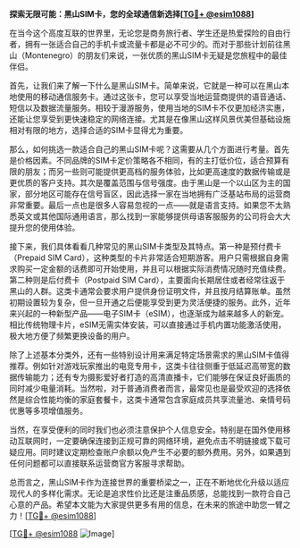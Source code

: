 **探索无限可能：黑山SIM卡，您的全球通信新选择[[TG💪+ @esim1088](https://t.me/s/esim1088)]**

在当今这个高度互联的世界里，无论您是商务旅行者、学生还是热爱探险的自由行者，拥有一张适合自己的手机卡或流量卡都是必不可少的。而对于那些计划前往黑山（Montenegro）的朋友们来说，一张优质的黑山SIM卡无疑是您旅程中的最佳伴侣。

首先，让我们来了解一下什么是黑山SIM卡。简单来说，它就是一种可以在黑山本地使用的移动通信服务卡。通过这张卡，您可以享受当地运营商提供的语音通话、短信以及数据流量服务。相较于漫游服务，使用当地的SIM卡不仅更加经济实惠，还能让您享受到更快速稳定的网络连接。尤其是在像黑山这样风景优美但基础设施相对有限的地方，选择合适的SIM卡显得尤为重要。

那么，如何挑选一款适合自己的黑山SIM卡呢？这需要从几个方面进行考量。首先是价格因素。不同品牌的SIM卡定价策略各不相同，有的主打低价位，适合预算有限的朋友；而另一些则可能提供更高档的服务体验，比如更高速度的数据传输或是更优质的客户支持。其次是覆盖范围与信号强度。由于黑山是一个以山区为主的国家，部分地区可能存在信号盲区，因此选择一家在当地拥有广泛基站布局的运营商非常重要。最后一点也是很多人容易忽视的一点——就是语言支持。如果您不太熟悉英文或其他国际通用语言，那么找到一家能够提供母语客服服务的公司将会大大提升您的使用体验。

接下来，我们具体看看几种常见的黑山SIM卡类型及其特点。第一种是预付费卡（Prepaid SIM Card），这种类型的卡片非常适合短期游客。用户只需根据自身需求购买一定金额的话费即可开始使用，并且可以根据实际消费情况随时充值续费。第二种则是后付费卡（Postpaid SIM Card），主要面向长期居住或者经常往返于黑山的人群。这类卡通常会要求用户提供身份证明文件，并且按月结算账单。虽然初期设置较为复杂，但一旦开通之后便能享受到更为灵活便捷的服务。此外，近年来兴起的一种新型产品——电子SIM卡（eSIM），也逐渐成为越来越多人的新宠。相比传统物理卡片，eSIM无需实体安装，可以直接通过手机内置功能激活使用，极大地方便了频繁更换设备的用户。

除了上述基本分类外，还有一些特别设计用来满足特定场景需求的黑山SIM卡值得推荐。例如针对游戏玩家推出的电竞专用卡，这类卡往往侧重于低延迟高带宽的数据传输能力；还有专为摄影爱好者打造的高清直播卡，它们能够在保证良好画质的同时减少电量消耗。当然啦，对于普通消费者而言，最常见也是最受欢迎的选择依然是综合性能均衡的家庭套餐卡，这类卡通常包含家庭成员共享流量池、亲情号码优惠等多项增值服务。

当然，在享受便利的同时我们也必须注意保护个人信息安全。特别是在国外使用移动互联网时，一定要确保连接到正规可靠的网络环境，避免点击不明链接或下载可疑应用。同时建议定期检查账户余额以免产生不必要的额外费用。另外，如果遇到任何问题都可以直接联系运营商官方客服寻求帮助。

总而言之，黑山SIM卡作为连接世界的重要桥梁之一，正在不断地优化升级以适应现代人的多样化需求。无论是追求性价比还是注重品质感，总能找到一款符合自己心意的产品。希望本文能为大家提供更多有用的信息，在未来的旅途中助您一臂之力！[[TG💪+ @esim1088](https://t.me/s/esim1088)]

[[TG💪+ @esim1088](https://t.me/s/esim1088) ![Image](https://i.postimg.cc/4NQfJmqS/Snipaste-2025-05-13-00-14-12.png)]